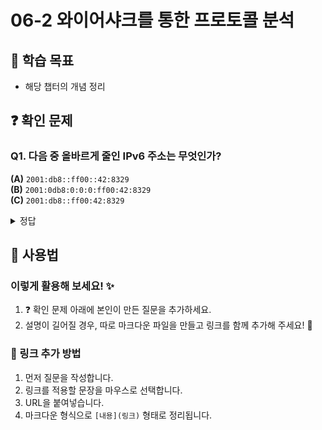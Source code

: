 # 06-2 와이어샤크를 통한 프로토콜 분석

## 📌 학습 목표
- 해당 챕터의 개념 정리

## ❓ 확인 문제

### Q1. 다음 중 올바르게 줄인 IPv6 주소는 무엇인가?  

**(A)** `2001:db8::ff00::42:8329`  
**(B)** `2001:0db8:0:0:0:ff00:42:8329`  
**(C)** `2001:db8::ff00:42:8329`  

<details>
<summary>정답</summary>

#### **🔹 정답:** **(C)** 
### **🔹 해설:**  
- (A) `::`는 IPv6 주소에서 **한 번만 사용할 수 있음**, 두 번 사용되었기 때문에 잘못된 표현이다.  
- (B) 앞쪽의 `0`을 생략할 수 있음에도 그대로 남아 있어 최적화되지 않았다.  
- (C) IPv6 표준에 맞게 올바르게 줄인 형식이다.  

---

## **🔹 IPv6 주소를 줄여 쓰는 이유**
IPv6 주소는 128비트 길이로 되어 있어 **매우 길다**.  
따라서, **불필요한 0을 줄이고 가독성을 높이기 위해** 다음과 같은 규칙을 사용한다.

### **✅ IPv6 주소 줄이는 규칙**
#### **1. 앞쪽의 0을 생략 가능**  
- `2001:0db8:0000:0000:0000:ff00:0042:8329`  
- → `2001:db8:0:0:0:ff00:42:8329`  

#### **2. 연속된 0을 `::`로 압축 가능 (단, 한 번만 사용 가능)**  
- `2001:db8:0:0:0:ff00:42:8329`  
- → `2001:db8::ff00:42:8329` ✅  

#### **3. 완전히 0인 주소는 `::`로 표현 가능**  
- `0000:0000:0000:0000:0000:0000:0000:0001`  
- → `::1` ✅ (루프백 주소)  

---

## **🔹 Wireshark에서 IPv6 줄이기 적용 예시**
Wireshark는 패킷을 캡처할 때 자동으로 IPv6 주소를 줄여서 보여준다.  
예를 들어, 원래 IPv6 주소가 다음과 같다면: fe80:0000:0000:0000:1a2b:3c4d:5e6f:7g8h

Wireshark에서는 **자동으로 아래와 같이 줄여서 표시**한다: fe80::1a2b:3c4d:5e6f:7g8h


---

## **🔹 IPv6 주소 줄이기의 장점**
✔ **가독성 향상** – IPv6 주소가 너무 길기 때문에 줄이면 더 읽기 쉬움  
✔ **입력 편의성** – 네트워크 엔지니어, 개발자들이 입력할 때 오류 감소  
✔ **Wireshark 등 분석 도구에서 직관적 표현 가능**  

👉 **IPv6 주소 줄이기는 필수적인 기술이며, Wireshark에서도 이를 자동으로 적용한다!** 🚀  

</details>





</details>



## 📝 사용법  
### 이렇게 활용해 보세요! ✨  
1. ❓ 확인 문제 아래에 본인이 만든 질문을 추가하세요.  
2. 설명이 길어질 경우, 따로 마크다운 파일을 만들고 링크를 함께 추가해 주세요! 🔗  

### 🔗 링크 추가 방법  
1. 먼저 질문을 작성합니다.  
2. 링크를 적용할 문장을 마우스로 선택합니다.  
3. URL을 붙여넣습니다.  
4. 마크다운 형식으로 `[내용](링크)` 형태로 정리됩니다.  
